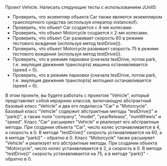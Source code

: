 Проект Vehicle. Написать следующие тесты с использованием JUnit5:
- Проверить, что экземпляр объекта Car также является экземпляром транспортного средства (используя оператор instanceof).
- Проверить, что объект Car создается с 4-мя колесами.
- Проверить, что объект Motorcycle создается с 2-мя колесами.
- Проверить, что объект Car развивает скорость 60 в режиме тестового вождения (используя метод testDrive()).
- Проверить, что объект Motorcycle развивает скорость 75 в режиме тестового вождения (используя метод testDrive()).
- Проверить, что в режиме парковки (сначала testDrive, потом park, т.е. эмуляция движения транспорта) машина останавливается (speed = 0).
- Проверить, что в режиме парковки (сначала testDrive, потом park, т.е. эмуляция движения транспорта) мотоцикл останавливается (speed = 0).

В этом проекте, вы будете работать с проектом "Vehicle", который представляет собой иерархию классов, 
включающую абстрактный базовый класс "Vehicle" и два его подкласса "Car" и "Motorcycle".
Базовый класс "Vehicle" содержит абстрактные методы "testDrive()" и "park()", а также поля "company", "model", "yearRelease", "numWheels" и "speed".
Класс "Car" расширяет "Vehicle" и реализует его абстрактные методы. 
При создании объекта "Car", число колес устанавливается в 4, а скорость в 0. 
В методе "testDrive()" скорость устанавливается на 60, а в методе "park()" - обратно в 0.
Класс "Motorcycle" также расширяет "Vehicle" и реализует его абстрактные методы. 
При создании объекта "Motorcycle", число колес устанавливается в 2, а скорость в 0. 
В методе "testDrive()" скорость устанавливается на 75, а в методе "park()" - обратно в 0.
